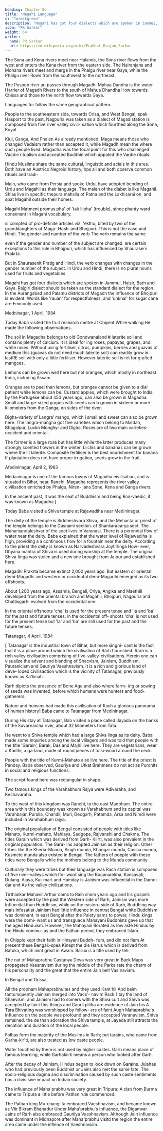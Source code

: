 ```yaml
---
heading: Chapter 5b
title: "Magahi Language"
c: "forestgreen"
description: "Magahi has got four dialects which are spoken in Jammui, Haisir, Barh and Gaya"
icon: "PR Sarkar"
weight: 64
writer:
  name: PR Sarkar
  url: https://en.wikipedia.org/wiki/Prabhat_Ranjan_Sarkar
---
```




The Sona and Kena rivers meet near Halands, the Sons river flows from the west and enters the Kana river from the eastern side. The Nairanjana and Mohana rivers meet and merge in the Phalgu river near Gaya, while the Phalgu river Rows from the southwest to the northeast. 

The Puspon river au passes through Magadh. Mahua Dandha is the water Harrier of Magadh Rivers to the south of Mahua Dhandha How towards Chissa and those to the north flow towards Gaya. 

Languages for follow the same geographical pattern. 

People to the southeastern side, towards Orisa, and West Bengal, spak Hasport to the past, Nagpuria was taken as a dialect of
Magad station is composed from five river valley civili- sation which fourthed along the Sona, Koyal. 

Kiul, Ganga, And Phalen As already mentioned, Maga means those who changed Vedaism rather than accepted it, while Magadh mean the where such people lived. Magadha was the focal point for this who challenged Vacdie ritualism and accepted Buddhin which appated the Vardie rituals.

Hindu Muslims share the same cultural, linguistic and acials in this area. Both have an Austrico Negroid history, hps all and both observe common rituals and tradi-

Main, who came from Persia and spoke Urdu, have adopted bending of Urdu and Magahii as their language. The malen of the diabet is like Magahil. Shias live in specific thepura mahalla of Patna and the Lakhisarai on, and spat Magahil outside their homes.

Magahi Matment promus pha' of 'tak liipha' (trouble), since phanty ward consonant in Magahi vocabulary.

si compted of pro-definite articles viz. 'ektho, bited by two of the granddaughters of Maga- Hashi and Bhojpuri. This is not the case and Hindi. The gender and number of the verb The verb remains the same


<!-- 116 -->

even if the gender and number of the subject are changed. are certain exceptions to this rule in Bhojpuri, which has influenced by Shauraseni Prakrta. 

But in Shaurasenit Pratig and Hindi, the verb changes with changes in the gender number of the subject. In Urdu and Hindi, there is no plural nouns used for fruits and vegetables.

<!-- 117 -->

Magahi has got four dialects which are spoken in Jammui, Haisir, Barh and Gaya. Rajgiri dialect should be taken as the standard dialect for the region. In the Aurangabad and Palamu districts of Magadh the influence of Bhojpuri is evident. Words like 'rauan' for respectfulness, and 'unkhal' for sugar cane are Emmonly used.

Medninagar, 1 April, 1984

Today Baba visited the fruit research centre at Chiyent While walking He made the following observations.

The soil in Magadha belongs to old Gondwanaland # laterite soil and contains plenty of calcium. It is ideal for ing roses, papayas, grapes, and white roses. Without using fertiliser, citrus, pumpkins, berries and guavas of medium this (guavas do not need much laterite soil) can readily grow in lastRE soil with only a little fertiliser. However laterite soil is ret for grafted mangoes.


Lemons can be grown well here but not oranges, which mostly in northeast India, including Assam.

Oranges are to peel than lemons, but oranges cannot be given to a dial patient while lemons can be. Custard apples, which were brought to India by the Portugese about 450 years ago, can also be grown in Magadha. Small and large-sized grapes with seeds can b grown in sixteen or more kilometers from the Ganga, en sides of the river.

Digha-variety of Langra' mango, which i small and sweet can also be grown here. The langra-mangha got five varieties which belong to Maldah, Bhagalpur, Luckn Monghyr and Digha. Roses are of two main varieties-occident and oriental. 

The former is a large rose but has little while the latter produces many strongly scented flowers in the winter. Liichis and bananas can be grown where the lit laterite. Composite fertiliser is the best nourishment for banana If plantation does not have proper irrigation, seeds grow in the fruit.


Afedininagar, April 2, 1963

Medaninagar is one of the famous towns of Magadha eivilisation, and is situated in Bihar, near, Ranchi. Magadha represents the river valley civilisation enriched by Phalgu, Niran- jana Sone, Kena and Ganga rivers.

In the ancient past, it was the seat of Buddhism and being Ron-vaedic, it was known as Magadha ]

Today Baba visited a Shiva temple at Rajawadiha near Medininagar. 

The deity of the temple is Siddheshvara Shiva, and the Mehanta or priest of the temple belongs to the Dasnami section. of Shankaracarya sect. The Mahamandaleshvar of the sect lives in Varanasi. There is a perennial flow of water near the deity. Baba explained that the water level of Rajawadiha is high, providing a a continuous flow for a fountain near the deity. According to the priest the deity is known as Narvadeshvara Joytirlinga How- ever, Dhyana mantra of Shiva is used during worship at the temple. The original Shiva-linga was stolen and a new one brought from Jaipur and established here.


Magadhi Prakrta became extinct 2,000 years ago. But eastern or oriental demi-Magadhi and western or occidental demi-Magadhi emerged as its two offshoots. 

About 1,200 years ago, Assamia, Bengali, Oriya, Angika and Maethili developed from the oriental branch and Magahii, Bhojpuri, Nagpuria and Chattisgarhi evolved from the occidental one. 

In the oriental offshoots 'cha' is used for the present tense and 'la and 'ba' for the past and future tenses; in the occidental off- shoots 'cha' is not used for the present tense but 'la' and 'ba' are still used for the past and the future tenses.



<!-- 118 -->
Tatanagar, 4 April, 1984

[ Tatanagar is the industrial town of Bihar, but more singni- cant is the fact that it is a place around which the civilisation of Rárh flourished. Rarh is a rich valley civilisation comprising of five-valley-civilisations. Herein one can visualize the advent and blending of Shacvism, Jainism, Buddhism, Pauranicism and Gauriya Vaeshnavism. It is a rich and glorious land of deve- loped civilisaction which is the vicinity of Tatanagar, previously known as Ka'limati.

Rarh dipicts the presence of Bone Age and also where farm- ing or sowing of seeds was invented, before which humans were hunters and food-gatherers. 

Nature and humans had made this civilisation of Rach a glorious panorama of human history]
Baba came to Tatanagar from Medininagar. 

During His stay at Tatanagar, Bab visited a place called Jayada on the banks of the Suvarnarcha river, about 32 kilometers from Tata. 

He went to a Shiva temple which had a large Shiva linga as its deity. Baba made some inquiries among the local villagers and was told that people with the title 'Garain', Barak, Das and Majhi live here. They are vegetarians, wear a Kanthi, a garland, made of round pieces of tulsi-wood around the neck. 

People with the title of Kurmi-Mahato also live here. The title of the priest is Pandey. Baba observed, Gauriya and Utkat Brahmans do not act as Purohits in social and religious functions. 

The script found here was rectangular in shape. 

Two famous kings of the Varahabhum Rajya were Adivaraha, and Keshavaraha. 

To the west of this kingdom was Ranchi, to the east Manbhum. The entire area within this boundary was known as Varahabhum and its capital was Varahbajar. Purulia, Chandil, Muri, Deogarh, Patamda, Arsa and Nimdi were included in Varahabhum rajya.

The original population of Bengal consisted of people with titles like Mahato, Kurmi-mahato, Mahiaya, Sadgope, Rajvanshi and Chakma. The titles Garain which was derived from Garh- Kiirti, was also prevalent in the original population. The Gara- ins adopted Jainism as their religion. Other tribes like the Kheria-Munda, Singh munda, Khangar munda, Cussia munda, Kusmete munda also existed in Bengal. The fathers of poeple with these titles were Bengalis while the mothers belong to the Munda community 


<!-- 119 -->

Culturally they were tribes but their language was Rach station is somposed of five river-valleys which flo- word sing the Bucanarekha, Kansavati, Dulang. Ajaya, Ku- mart and Hamday is Jainism was influential in the Damo- dar and As the valley civilizations. 

Tirthankar Mahavir Arthur cams to Raih shom years ago and his gospels were accepted by the past the Western side of Rarh, Jainism was more Influenital than Huddhism, while on the eastern side of Rarh, Buddhing way mais infusatiat Jainism had little influence in centrat Bengal white Buddhism was dominant. In east Bengal after the Palety sams to power, Hindu kings were the domi- want us and transguace Mahayani Buddhists gave up that the aged Hinduism. However, the Mahayani Borated as low aste Hindus by the Hindu commu- ay and the Fathan period, they embraced Islam. 

In Chipple kept their faith in Hinayani Buddh- fum, and did not flam At present these Bengal:-spea Kinept the die Harus which is derived from Batuka, which mint great in Awam. Barua is a title used by teh

The nut of Mahaprabhu Castanya Deva was very great in Back Maps propagated Vaesnavism during the middle of the Parka rate the charm of his personality and the great that the entire Jain belt Vas'naviam. 

In Bengal and Orissa,

All the propham Mahaprabhuites and they used Kant'hii And beim tantumquently Jainism merged into Vacs'- navim Rack 1 tay the land of Shaevism, and Jainism had to somers with the Shiva cult and Shiva was accepted by faint this things and Gaurii plitha are evidence of Jain his A Tara Bhivating was worshipped by follow- ers of faint Augh Mahaprabhu's influence on the people was profound and they accepted Varanavism, Shiva remained. the de than adoration the Shiva temple, at Jayada still attracts the decation and duration of the local people.


<!-- 120 -->

Folhas form the majority of the Muslims in Rarh; but tarains, who came from Garha-kir'ti, are also treated as low caste people. 

Water touched by them is not used by higher castes. Garh means place of famous learning, while Garhakiirti means a person who looked after Garh. 

After the decay of Jainism, Hindus began to look down on Garains. Julahas who had previously been Buddhist or Jains also met the same fate. The socio-religious dogma and discrimination caused by such caste sentiments has a divis sive impact on Indian society.

The influence of Maha'prabhu was very great in Tripura: A clan from Burma came to Tripura a little before Pathan rule commenced. 

The Pathan king Mu-chang-fa embraced Vaeshnavism, and became known as Viir Bikram Bhahadur Under Maha'prabhu's influence, the Digamvar Jains of Rarh alsa embraced Gauriiya Vaeshnavism. Although Jain influence was dominant in Midnapore after Maha'prabhu visitd the region the entire area came under the inflence of Vaeshnavism.

